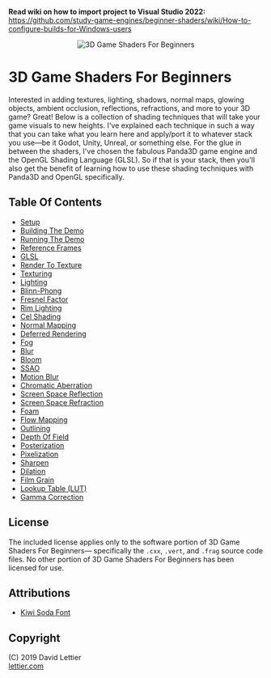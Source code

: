 **Read wiki on how to import project to Visual Studio 2022:** https://github.com/study-game-engines/beginner-shaders/wiki/How-to-configure-builds-for-Windows-users

<p align="center">
<img src="https://i.imgur.com/x8rtGr4.gif" alt="3D Game Shaders For Beginners" title="3D Game Shaders For Beginners">
</p>

# 3D Game Shaders For Beginners

Interested in adding
textures,
lighting,
shadows,
normal maps,
glowing objects,
ambient occlusion,
reflections,
refractions,
and more to your 3D game?
Great!
Below is a collection of shading techniques that will take your game visuals to new heights.
I've explained each technique in such a way that you can take what you learn here and apply/port it to
whatever stack you use—be it Godot, Unity, Unreal, or something else.
For the glue in between the shaders,
I've chosen the fabulous Panda3D game engine and the OpenGL Shading Language (GLSL).
So if that is your stack, then you'll also get the benefit of learning how to use these
shading techniques with Panda3D and OpenGL specifically.

## Table Of Contents

- [Setup](sections/setup.md)
- [Building The Demo](sections/building-the-demo.md)
- [Running The Demo](sections/running-the-demo.md)
- [Reference Frames](sections/reference-frames.md)
- [GLSL](sections/glsl.md)
- [Render To Texture](sections/render-to-texture.md)
- [Texturing](sections/texturing.md)
- [Lighting](sections/lighting.md)
- [Blinn-Phong](sections/blinn-phong.md)
- [Fresnel Factor](sections/fresnel-factor.md)
- [Rim Lighting](sections/rim-lighting.md)
- [Cel Shading](sections/cel-shading.md)
- [Normal Mapping](sections/normal-mapping.md)
- [Deferred Rendering](sections/deferred-rendering.md)
- [Fog](sections/fog.md)
- [Blur](sections/blur.md)
- [Bloom](sections/bloom.md)
- [SSAO](sections/ssao.md)
- [Motion Blur](sections/motion-blur.md)
- [Chromatic Aberration](sections/chromatic-aberration.md)
- [Screen Space Reflection](sections/screen-space-reflection.md)
- [Screen Space Refraction](sections/screen-space-refraction.md)
- [Foam](sections/foam.md)
- [Flow Mapping](sections/flow-mapping.md)
- [Outlining](sections/outlining.md)
- [Depth Of Field](sections/depth-of-field.md)
- [Posterization](sections/posterization.md)
- [Pixelization](sections/pixelization.md)
- [Sharpen](sections/sharpen.md)
- [Dilation](sections/dilation.md)
- [Film Grain](sections/film-grain.md)
- [Lookup Table (LUT)](sections/lookup-table.md)
- [Gamma Correction](sections/gamma-correction.md)

## License

The included license applies only to the software portion of 3D Game Shaders For Beginners—
specifically the `.cxx`, `.vert`, and `.frag` source code files.
No other portion of 3D Game Shaders For Beginners has been licensed for use.

## Attributions

- [Kiwi Soda Font](https://fontenddev.com/fonts/kiwi-soda/)

## Copyright

(C) 2019 David Lettier
<br>
[lettier.com](https://www.lettier.com)

